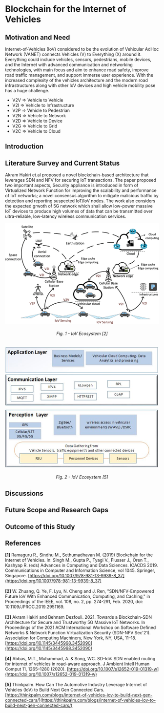 # Blockchain for the Internet of Vehicles

## Motivation and Need
Internet-of-Vehicles (IoV) considered to be the evolution of Vehicular AdHoc Network (VANET) connects Vehicles (V) to Everything (X) around it. Everything could include 
vehicles, sensors, pedestrians, mobile devices, and the Internet with advanced communication and networking technologies, with main focus and aim to enhance road 
safety, improve road traffic management, and support immerse user experience. With the increased complexity of the vehicles architecture and the modern road infrastructures 
along with other IoV devices and high vehicle mobility pose has a huge challenge.

- V2V ⇒ Vehicle to Vehicle 
- V2I ⇒ Vehicle to Infrastructure 
- V2P ⇒ Vehicle to Pedestrian 
- V2N ⇒ Vehicle to Network
- V2D ⇒ Vehicle to Device 
- V2G ⇒ Vehicle to Grid 
- V2C ⇒ Vehicle to Cloud 

## Introduction 

## Literature  Survey and Current Status

Akram Hakiri et.al proposed a novel blockchain-based architecture that leverages SDN and NFV for securing IoT transactions. The paper proposed two important aspects,
Security appliance is introduced in form of Virtualized Network Function for improving the scalability and performance of IoT networks; a novel consensus algorithm
to mitigate malicious traffic by detection and reporting suspected IoT/IoV nodes. The work also considers the expected grwoth of 5G network which shall allow low-power massive 
IoT devices to produce high volumes of data that can be transmitted over ultra-reliable, low-latency wireless communication services. 

<p align="center">
  <img src="External/IoV_Ecosystem.png" alt="Ecosystem" width="650"></img> <br/>
  <h6 align="center"> Fig. 1 - IoV Ecosystem [2] </h6>
</p>
  
<p align="center">
  <img src="External/IoV_Software_Architecture.jpg" alt="Software Architecture" width="600"></img> <br/>
  <h6 align="center"> Fig. 2 - IoV Ecosystem [5] </h6>
</p>

## Discussions

## Future Scope and Research Gaps

## Outcome of this Study

## References 
**[1]** Ramaguru R., Sindhu M., Sethumadhavan M. (2019) Blockchain for the Internet of Vehicles. In: Singh M., Gupta P., Tyagi V., Flusser J., Ören T., Kashyap R. (eds) 
    Advances in Computing and Data Sciences. ICACDS 2019. Communications in Computer and Information Science, vol 1045. Springer, Singapore. 
    [https://doi.org/10.1007/978-981-13-9939-8_37](https://doi.org/10.1007/978-981-13-9939-8_37) <br/><br/>
**[2]** W. Zhuang, Q. Ye, F. Lyu, N. Cheng and J. Ren, "SDN/NFV-Empowered Future IoV With Enhanced Communication, Computing, and Caching," 
    in Proceedings of the IEEE, vol. 108, no. 2, pp. 274-291, Feb. 2020, doi: 10.1109/JPROC.2019.2951169. <br/><br/>
**[3]** Akram Hakiri and Behnam Dezfouli. 2021. Towards a Blockchain-SDN Architecture for Secure and Trustworthy 5G Massive IoT Networks. 
    In Proceedings of the 2021 ACM International Workshop on Software Defined Networks & Network Function Virtualization Security (SDN-NFV Sec'21). 
    Association for Computing Machinery, New York, NY, USA, 11–18. [https://doi.org/10.1145/3445968.3452090](https://doi.org/10.1145/3445968.3452090) <br/><br/>
**[4]** Abbas, M.T., Muhammad, A. & Song, WC. SD-IoV: SDN enabled routing for internet of vehicles in road-aware approach. J Ambient Intell Human Comput 11, 1265–1280 (2020). 
    [https://doi.org/10.1007/s12652-019-01319-w](https://doi.org/10.1007/s12652-019-01319-w) <br/><br/>
**[5]** Thinkpalm. How Can The Automotive Industry Leverage Internet of Vehicles (IoV) to Build Next Gen Connected Cars. 
    [https://thinkpalm.com/blogs/internet-of-vehicles-iov-to-build-next-gen-connected-cars/](https://thinkpalm.com/blogs/internet-of-vehicles-iov-to-build-next-gen-connected-cars/)
